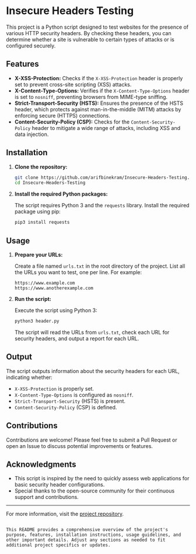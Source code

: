 # Insecure Headers Testing

This project is a Python script designed to test websites for the presence of various HTTP security headers. By checking these headers, you can determine whether a site is vulnerable to certain types of attacks or is configured securely.

## Features

- **X-XSS-Protection:** Checks if the `X-XSS-Protection` header is properly set to prevent cross-site scripting (XSS) attacks.
- **X-Content-Type-Options:** Verifies if the `X-Content-Type-Options` header is set to `nosniff`, preventing browsers from MIME-type sniffing.
- **Strict-Transport-Security (HSTS):** Ensures the presence of the HSTS header, which protects against man-in-the-middle (MITM) attacks by enforcing secure (HTTPS) connections.
- **Content-Security-Policy (CSP):** Checks for the `Content-Security-Policy` header to mitigate a wide range of attacks, including XSS and data injection.

## Installation

1. **Clone the repository:**

   ```bash
   git clone https://github.com/arifbinekram/Insecure-Headers-Testing.git
   cd Insecure-Headers-Testing
   ```

2. **Install the required Python packages:**

   The script requires Python 3 and the `requests` library. Install the required package using pip:

   ```bash
   pip3 install requests
   ```

## Usage

1. **Prepare your URLs:**

   Create a file named `urls.txt` in the root directory of the project. List all the URLs you want to test, one per line. For example:

   ```
   https://www.example.com
   https://www.anotherexample.com
   ```

2. **Run the script:**

   Execute the script using Python 3:

   ```bash
   python3 header.py
   ```

   The script will read the URLs from `urls.txt`, check each URL for security headers, and output a report for each URL.

## Output

The script outputs information about the security headers for each URL, indicating whether:

- `X-XSS-Protection` is properly set.
- `X-Content-Type-Options` is configured as `nosniff`.
- `Strict-Transport-Security` (HSTS) is present.
- `Content-Security-Policy` (CSP) is defined.


## Contributions

Contributions are welcome! Please feel free to submit a Pull Request or open an Issue to discuss potential improvements or features.

## Acknowledgments

- This script is inspired by the need to quickly assess web applications for basic security header configurations.
- Special thanks to the open-source community for their continuous support and contributions.

---

For more information, visit the [project repository](https://github.com/arifbinekram/Insecure-Headers-Testing).
```

This README provides a comprehensive overview of the project's purpose, features, installation instructions, usage guidelines, and other important details. Adjust any sections as needed to fit additional project specifics or updates.
